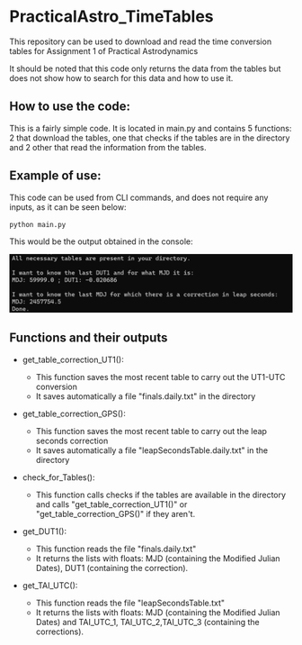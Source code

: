 # PracticalAstro_TimeTables
This repository can be used to download and read the time conversion tables for Assignment 1 of Practical Astrodynamics

It should be noted that this code only returns the data from the tables but does not show how to search for this data and how to use it.


## How to use the code:
This is a fairly simple code. 
It is located in main.py and contains 5 functions: 2 that download the tables, one that checks if the tables are in the directory and 2 other that read the information from the tables.

## Example of use:

This code can be used from CLI commands, and does not require any inputs, as it can be seen below:

```
python main.py
```
This would be the output obtained in the console:

![fig1](test.png)

## Functions and their outputs

- get_table_correction_UT1(): 
    - This function saves the most recent table to carry out the UT1-UTC conversion
    - It saves automatically a file "finals.daily.txt" in the directory

- get_table_correction_GPS(): 
    - This function saves the most recent table to carry out the leap seconds correction
    - It saves automatically a file "leapSecondsTable.daily.txt" in the directory

- check_for_Tables(): 
    - This function calls checks if the tables are available in the directory and calls "get_table_correction_UT1()" or "get_table_correction_GPS()" if they aren't.

- get_DUT1(): 
    - This function reads the file "finals.daily.txt"
    - It returns the lists with floats: MJD (containing the Modified Julian Dates), DUT1 (containing the correction). 

- get_TAI_UTC(): 
    - This function reads the file "leapSecondsTable.txt"
    - It returns the lists with floats: MJD (containing the Modified Julian Dates) and TAI_UTC_1, TAI_UTC_2,TAI_UTC_3 (containing the corrections). 




